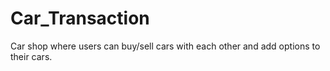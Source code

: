 # Car_Transaction
Car shop where users can buy/sell cars with each other and add options to their cars.
